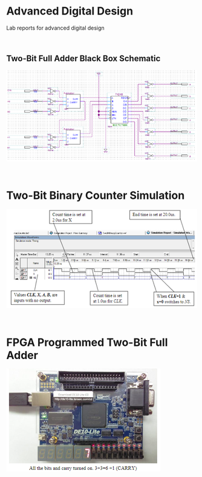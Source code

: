# Advanced Digital Design

Lab reports for advanced digital design

<br>

## Two-Bit Full Adder Black Box Schematic 

![](images/two-bit.png)

<br>

# Two-Bit Binary Counter Simulation

![](images/sim.png)

<br>

# FPGA Programmed Two-Bit Full Adder

![](images/pro.png)
